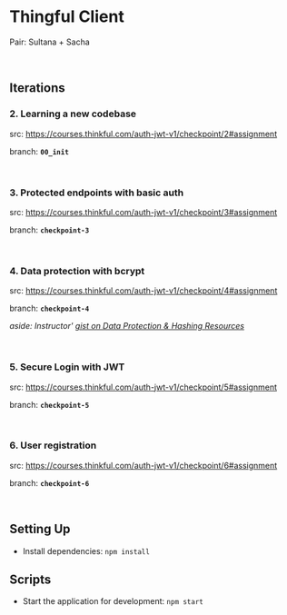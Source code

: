 # Thingful Client

Pair: Sultana + Sacha

<br />

## Iterations

### 2. Learning a new codebase 
src: https://courses.thinkful.com/auth-jwt-v1/checkpoint/2#assignment

branch: **`00_init`**

<br />

### 3. Protected endpoints with basic auth
src: https://courses.thinkful.com/auth-jwt-v1/checkpoint/3#assignment

branch: **`checkpoint-3`**

<br />

### 4. Data protection with bcrypt
src: https://courses.thinkful.com/auth-jwt-v1/checkpoint/4#assignment

branch: **`checkpoint-4`**

_aside: Instructor' [gist on Data Protection & Hashing Resources](https://gist.github.com/ninjames101/1f44ef1083cfda45698bfc73de84a788)_

<br />

### 5. Secure Login with JWT
src: https://courses.thinkful.com/auth-jwt-v1/checkpoint/5#assignment

branch: **`checkpoint-5`**

<br />

### 6. User registration
src: https://courses.thinkful.com/auth-jwt-v1/checkpoint/6#assignment

branch: **`checkpoint-6`**

<br />

## Setting Up

- Install dependencies: `npm install`

## Scripts

- Start the application for development: `npm start`

